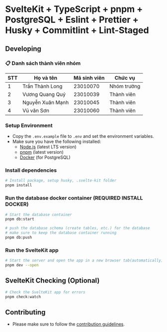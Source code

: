 # SvelteKit + TypeScript + pnpm + PostgreSQL + Eslint + Prettier + Husky + Commitlint + Lint-Staged

## Developing

### 📋 Danh sách thành viên nhóm

| STT | Họ và tên        | Mã sinh viên | Chức vụ     |
|-----|------------------|--------------|-------------|
| 1   | Trần Thành Long  | 23010070     | Nhóm trưởng |
| 2   | Vương Quang Quý  | 23010039     | Thành viên  |
| 3   | Nguyễn Xuân Mạnh | 23010045     | Thành viên  |
| 4   | Vũ văn Sơn       | 23010060     | Thành viên  |


### Setup Environment

- Copy the `.env.example` file to `.env` and set the environment variables.
- Make sure you have the following installed:
  - [Node.js](https://nodejs.org/en/download/) (latest LTS version)
  - [pnpm](https://pnpm.io/installation#using-corepack) (latest version)
  - [Docker](https://www.docker.com/get-started) (for PostgreSQL)

### Install dependencies

```bash
# Install package, setup husky, .svelte-kit folder
pnpm install
```

### Run the database docker container (REQUIRED INSTALL DOCKER)

```bash
# Start the database container
pnpm db:start

# push the database schema (create tables, etc.) for the database
# make sure to keep the database container running
pnpm db:push

```

### Run the SvelteKit app

```bash
# Start the server and open the app in a new browser tab(automatically)
pnpm dev --open
```

## SvelteKit Checking (Optional)

```bash
# Check the SvelteKit app for errors
pnpm check:watch
```

## Contributing

- Please make sure to follow the [contribution guidelines](CONTRIBUTING.md).
  <!-- - Please make sure to follow the [code style guidelines](CODE_STYLE.md). -->
  <!-- - Please make sure to follow the [commit message guidelines](COMMIT_MESSAGE.md). -->
  <!-- - Please make sure to follow the [branch naming guidelines](BRANCH_NAMING.md). -->
  <!-- - Please make sure to follow the [pull request guidelines](PULL_REQUEST.md). -->
  <!-- - Please make sure to follow the [issue guidelines](ISSUE_TEMPLATE.md). -->
  <!-- - Please make sure to follow the [release guidelines](RELEASE.md). -->
  <!-- - Please make sure to follow the [versioning guidelines](VERSIONING.md). -->
  <!-- - Please make sure to follow the [testing guidelines](TESTING.md). -->
  <!-- - Please make sure to follow the [deployment guidelines](DEPLOYMENT.md). -->
  <!-- - Please make sure to follow the [localization guidelines](LOCALIZATION.md). -->
  <!-- - Please make sure to follow the [documentation guidelines](DOCUMENTATION.md). -->
  <!-- - Please make sure to follow the [design guidelines](DESIGN.md). -->
